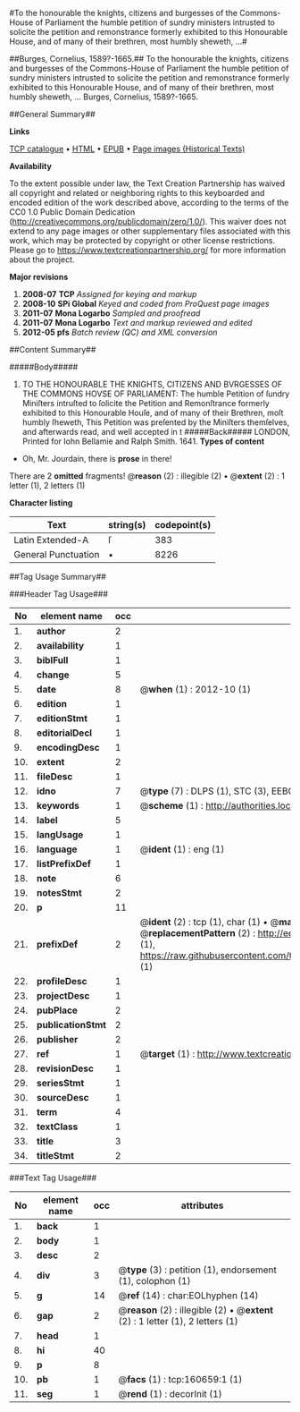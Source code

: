 #To the honourable the knights, citizens and burgesses of the Commons-House of Parliament the humble petition of sundry ministers intrusted to solicite the petition and remonstrance formerly exhibited to this Honourable House, and of many of their brethren, most humbly sheweth, ...#

##Burges, Cornelius, 1589?-1665.##
To the honourable the knights, citizens and burgesses of the Commons-House of Parliament the humble petition of sundry ministers intrusted to solicite the petition and remonstrance formerly exhibited to this Honourable House, and of many of their brethren, most humbly sheweth, ...
Burges, Cornelius, 1589?-1665.

##General Summary##

**Links**

[TCP catalogue](http://www.ota.ox.ac.uk/tcp/)  • 
[HTML](http://tei.it.ox.ac.uk/tcp/Texts-HTML/free/A77/A77864.html)  • 
[EPUB](http://tei.it.ox.ac.uk/tcp/Texts-EPUB/free/A77/A77864.epub) • 
[Page images (Historical Texts)](https://historicaltexts.jisc.ac.uk/eebo-99859475e)

**Availability**

To the extent possible under law, the Text Creation Partnership has waived all copyright and related or neighboring rights to this keyboarded and encoded edition of the work described above, according to the terms of the CC0 1.0 Public Domain Dedication (http://creativecommons.org/publicdomain/zero/1.0/). This waiver does not extend to any page images or other supplementary files associated with this work, which may be protected by copyright or other license restrictions. Please go to https://www.textcreationpartnership.org/ for more information about the project.

**Major revisions**

1. __2008-07__ __TCP__ *Assigned for keying and markup*
1. __2008-10__ __SPi Global__ *Keyed and coded from ProQuest page images*
1. __2011-07__ __Mona Logarbo__ *Sampled and proofread*
1. __2011-07__ __Mona Logarbo__ *Text and markup reviewed and edited*
1. __2012-05__ __pfs__ *Batch review (QC) and XML conversion*

##Content Summary##

#####Body#####

1. TO THE HONOURABLE THE KNIGHTS, CITIZENS AND BVRGESSES OF THE COMMONS HOVSE OF PARLIAMENT: The humble Petition of ſundry Miniſters intruſted to ſolicite the Petition and Remonſtrance formerly exhibited to this Honourable Houſe, and of many of their Brethren, moſt humbly ſheweth,
This Petition was preſented by the Miniſters themſelves, and afterwards read, and well accepted in t
#####Back#####
LONDON, Printed for Iohn Bellamie and Ralph Smith. 1641.
**Types of content**

  * Oh, Mr. Jourdain, there is **prose** in there!

There are 2 **omitted** fragments! 
 @__reason__ (2) : illegible (2)  •  @__extent__ (2) : 1 letter (1), 2 letters (1)

**Character listing**


|Text|string(s)|codepoint(s)|
|---|---|---|
|Latin Extended-A|ſ|383|
|General Punctuation|•|8226|

##Tag Usage Summary##

###Header Tag Usage###

|No|element name|occ|attributes|
|---|---|---|---|
|1.|__author__|2||
|2.|__availability__|1||
|3.|__biblFull__|1||
|4.|__change__|5||
|5.|__date__|8| @__when__ (1) : 2012-10 (1)|
|6.|__edition__|1||
|7.|__editionStmt__|1||
|8.|__editorialDecl__|1||
|9.|__encodingDesc__|1||
|10.|__extent__|2||
|11.|__fileDesc__|1||
|12.|__idno__|7| @__type__ (7) : DLPS (1), STC (3), EEBO-CITATION (1), PROQUEST (1), VID (1)|
|13.|__keywords__|1| @__scheme__ (1) : http://authorities.loc.gov/ (1)|
|14.|__label__|5||
|15.|__langUsage__|1||
|16.|__language__|1| @__ident__ (1) : eng (1)|
|17.|__listPrefixDef__|1||
|18.|__note__|6||
|19.|__notesStmt__|2||
|20.|__p__|11||
|21.|__prefixDef__|2| @__ident__ (2) : tcp (1), char (1)  •  @__matchPattern__ (2) : ([0-9\-]+):([0-9IVX]+) (1), (.+) (1)  •  @__replacementPattern__ (2) : http://eebo.chadwyck.com/downloadtiff?vid=$1&page=$2 (1), https://raw.githubusercontent.com/textcreationpartnership/Texts/master/tcpchars.xml#$1 (1)|
|22.|__profileDesc__|1||
|23.|__projectDesc__|1||
|24.|__pubPlace__|2||
|25.|__publicationStmt__|2||
|26.|__publisher__|2||
|27.|__ref__|1| @__target__ (1) : http://www.textcreationpartnership.org/docs/. (1)|
|28.|__revisionDesc__|1||
|29.|__seriesStmt__|1||
|30.|__sourceDesc__|1||
|31.|__term__|4||
|32.|__textClass__|1||
|33.|__title__|3||
|34.|__titleStmt__|2||


###Text Tag Usage###

|No|element name|occ|attributes|
|---|---|---|---|
|1.|__back__|1||
|2.|__body__|1||
|3.|__desc__|2||
|4.|__div__|3| @__type__ (3) : petition (1), endorsement (1), colophon (1)|
|5.|__g__|14| @__ref__ (14) : char:EOLhyphen (14)|
|6.|__gap__|2| @__reason__ (2) : illegible (2)  •  @__extent__ (2) : 1 letter (1), 2 letters (1)|
|7.|__head__|1||
|8.|__hi__|40||
|9.|__p__|8||
|10.|__pb__|1| @__facs__ (1) : tcp:160659:1 (1)|
|11.|__seg__|1| @__rend__ (1) : decorInit (1)|
